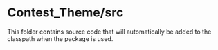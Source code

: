 # Contest_Theme/src

This folder contains source code that will automatically be added to the classpath when
the package is used.
